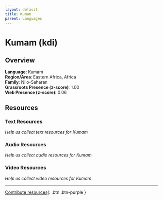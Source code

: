 ```yaml
---
layout: default
title: Kumam
parent: Languages
---
```


# Kumam (kdi)

## Overview

**Language**: Kumam  
**Region/Area**: Eastern Africa, Africa  
**Family**: Nilo-Saharan  
**Grassroots Presence (z-score)**: 1.00  
**Web Presence (z-score)**: 0.06  

## Resources

### Text Resources
*Help us collect text resources for Kumam*

### Audio Resources
*Help us collect audio resources for Kumam*

### Video Resources
*Help us collect video resources for Kumam*

---

[Contribute resources](https://forms.office.com/e/1SfLJx3u1r){: .btn .btn-purple }
